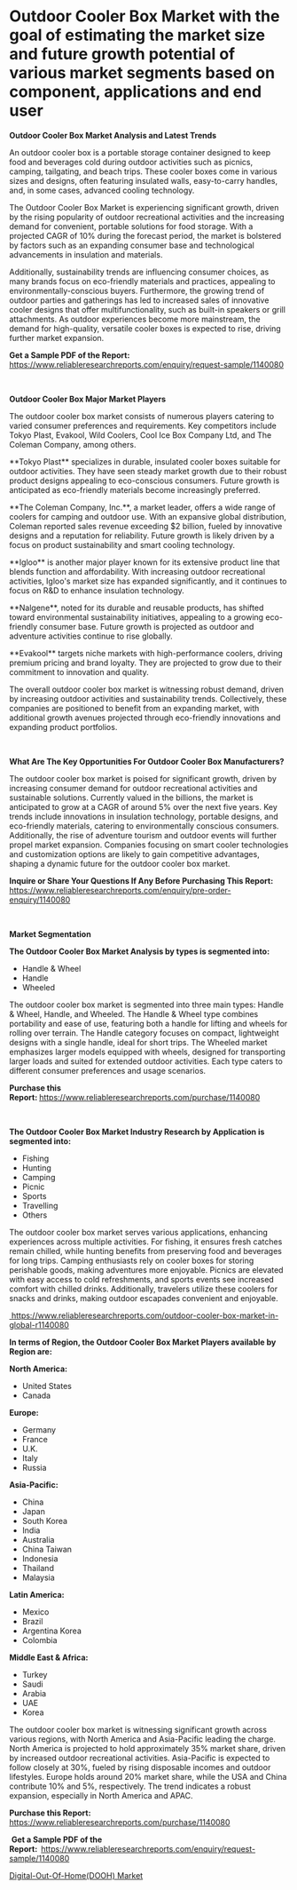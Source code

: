 <p><h1>Outdoor Cooler Box Market with the goal of estimating the market size and future growth potential of various market segments based on component, applications and end user</h1></p><p><strong>Outdoor Cooler Box Market Analysis and Latest Trends</strong></p>
<p><p>An outdoor cooler box is a portable storage container designed to keep food and beverages cold during outdoor activities such as picnics, camping, tailgating, and beach trips. These cooler boxes come in various sizes and designs, often featuring insulated walls, easy-to-carry handles, and, in some cases, advanced cooling technology.</p><p>The Outdoor Cooler Box Market is experiencing significant growth, driven by the rising popularity of outdoor recreational activities and the increasing demand for convenient, portable solutions for food storage. With a projected CAGR of 10% during the forecast period, the market is bolstered by factors such as an expanding consumer base and technological advancements in insulation and materials. </p><p>Additionally, sustainability trends are influencing consumer choices, as many brands focus on eco-friendly materials and practices, appealing to environmentally-conscious buyers. Furthermore, the growing trend of outdoor parties and gatherings has led to increased sales of innovative cooler designs that offer multifunctionality, such as built-in speakers or grill attachments. As outdoor experiences become more mainstream, the demand for high-quality, versatile cooler boxes is expected to rise, driving further market expansion.</p></p>
<p><strong>Get a Sample PDF of the Report:&nbsp;</strong> <a href="https://www.reliableresearchreports.com/enquiry/request-sample/1140080?utm_campaign=2246&utm_medium=2&utm_source=Github&utm_content=ia&utm_term=25032025&utm_id=outdoor-cooler-box">https://www.reliableresearchreports.com/enquiry/request-sample/1140080</a></p>
<p>&nbsp;</p>
<p><strong>Outdoor Cooler Box Major Market Players</strong></p>
<p><p>The outdoor cooler box market consists of numerous players catering to varied consumer preferences and requirements. Key competitors include Tokyo Plast, Evakool, Wild Coolers, Cool Ice Box Company Ltd, and The Coleman Company, among others. </p><p>**Tokyo Plast** specializes in durable, insulated cooler boxes suitable for outdoor activities. They have seen steady market growth due to their robust product designs appealing to eco-conscious consumers. Future growth is anticipated as eco-friendly materials become increasingly preferred.</p><p>**The Coleman Company, Inc.**, a market leader, offers a wide range of coolers for camping and outdoor use. With an expansive global distribution, Coleman reported sales revenue exceeding $2 billion, fueled by innovative designs and a reputation for reliability. Future growth is likely driven by a focus on product sustainability and smart cooling technology.</p><p>**Igloo** is another major player known for its extensive product line that blends function and affordability. With increasing outdoor recreational activities, Igloo's market size has expanded significantly, and it continues to focus on R&D to enhance insulation technology. </p><p>**Nalgene**, noted for its durable and reusable products, has shifted toward environmental sustainability initiatives, appealing to a growing eco-friendly consumer base. Future growth is projected as outdoor and adventure activities continue to rise globally.</p><p>**Evakool** targets niche markets with high-performance coolers, driving premium pricing and brand loyalty. They are projected to grow due to their commitment to innovation and quality.</p><p>The overall outdoor cooler box market is witnessing robust demand, driven by increasing outdoor activities and sustainability trends. Collectively, these companies are positioned to benefit from an expanding market, with additional growth avenues projected through eco-friendly innovations and expanding product portfolios.</p></p>
<p>&nbsp;</p>
<p><strong>What Are The Key Opportunities For Outdoor Cooler Box Manufacturers?</strong></p>
<p><p>The outdoor cooler box market is poised for significant growth, driven by increasing consumer demand for outdoor recreational activities and sustainable solutions. Currently valued in the billions, the market is anticipated to grow at a CAGR of around 5% over the next five years. Key trends include innovations in insulation technology, portable designs, and eco-friendly materials, catering to environmentally conscious consumers. Additionally, the rise of adventure tourism and outdoor events will further propel market expansion. Companies focusing on smart cooler technologies and customization options are likely to gain competitive advantages, shaping a dynamic future for the outdoor cooler box market.</p></p>
<p><strong>Inquire or Share Your Questions If Any Before Purchasing This Report:</strong> <a href="https://www.reliableresearchreports.com/enquiry/pre-order-enquiry/1140080?utm_campaign=2246&utm_medium=2&utm_source=Github&utm_content=ia&utm_term=25032025&utm_id=outdoor-cooler-box">https://www.reliableresearchreports.com/enquiry/pre-order-enquiry/1140080</a></p>
<p>&nbsp;</p>
<p><strong>Market Segmentation</strong></p>
<p><strong>The Outdoor Cooler Box Market Analysis by types is segmented into:</strong></p>
<p><ul><li>Handle & Wheel</li><li>Handle</li><li>Wheeled</li></ul></p>
<p><p>The outdoor cooler box market is segmented into three main types: Handle & Wheel, Handle, and Wheeled. The Handle & Wheel type combines portability and ease of use, featuring both a handle for lifting and wheels for rolling over terrain. The Handle category focuses on compact, lightweight designs with a single handle, ideal for short trips. The Wheeled market emphasizes larger models equipped with wheels, designed for transporting larger loads and suited for extended outdoor activities. Each type caters to different consumer preferences and usage scenarios.</p></p>
<p><strong>Purchase this Report:&nbsp;</strong><a href="https://www.reliableresearchreports.com/purchase/1140080?utm_campaign=2246&utm_medium=2&utm_source=Github&utm_content=ia&utm_term=25032025&utm_id=outdoor-cooler-box">https://www.reliableresearchreports.com/purchase/1140080</a></p>
<p>&nbsp;</p>
<p><strong>The Outdoor Cooler Box Market Industry Research by Application is segmented into:</strong></p>
<p><ul><li>Fishing</li><li>Hunting</li><li>Camping</li><li>Picnic</li><li>Sports</li><li>Travelling</li><li>Others</li></ul></p>
<p><p>The outdoor cooler box market serves various applications, enhancing experiences across multiple activities. For fishing, it ensures fresh catches remain chilled, while hunting benefits from preserving food and beverages for long trips. Camping enthusiasts rely on cooler boxes for storing perishable goods, making adventures more enjoyable. Picnics are elevated with easy access to cold refreshments, and sports events see increased comfort with chilled drinks. Additionally, travelers utilize these coolers for snacks and drinks, making outdoor escapades convenient and enjoyable.</p></p>
<p><a href="https://www.reliableresearchreports.com/outdoor-cooler-box-market-in-global-r1140080?utm_campaign=2246&utm_medium=2&utm_source=Github&utm_content=ia&utm_term=25032025&utm_id=outdoor-cooler-box">&nbsp;https://www.reliableresearchreports.com/outdoor-cooler-box-market-in-global-r1140080</a></p>
<p><strong>In terms of Region, the Outdoor Cooler Box Market Players available by Region are:</strong></p>
<p>
    <p> <strong> North America: </strong>
        <ul>
            <li>United States</li>
            <li>Canada</li>
        </ul>
        </p> 
    <p> <strong> Europe: </strong>
        <ul>
            <li>Germany</li>
            <li>France</li>
            <li>U.K.</li>
            <li>Italy</li>
            <li>Russia</li>
        </ul>
        </p> 
    <p> <strong> Asia-Pacific: </strong>
        <ul>
            <li>China</li>
            <li>Japan</li>
            <li>South Korea</li>
            <li>India</li>
            <li>Australia</li>
            <li>China Taiwan</li>
            <li>Indonesia</li>
            <li>Thailand</li>
            <li>Malaysia</li>
        </ul>
        </p> 
    <p> <strong> Latin America: </strong>
        <ul>
            <li>Mexico</li>
            <li>Brazil</li>
            <li>Argentina Korea</li>
            <li>Colombia</li>
        </ul>
        </p> 
    <p> <strong> Middle East & Africa: </strong>
        <ul>
            <li>Turkey</li>
            <li>Saudi</li>
            <li>Arabia</li>
            <li>UAE</li>
            <li>Korea</li>
        </ul>
    </p>
    </p>
<p><p>The outdoor cooler box market is witnessing significant growth across various regions, with North America and Asia-Pacific leading the charge. North America is projected to hold approximately 35% market share, driven by increased outdoor recreational activities. Asia-Pacific is expected to follow closely at 30%, fueled by rising disposable incomes and outdoor lifestyles. Europe holds around 20% market share, while the USA and China contribute 10% and 5%, respectively. The trend indicates a robust expansion, especially in North America and APAC.</p></p>
<p><strong>Purchase this Report: </strong><a href="https://www.reliableresearchreports.com/purchase/1140080?utm_campaign=2246&utm_medium=2&utm_source=Github&utm_content=ia&utm_term=25032025&utm_id=outdoor-cooler-box">https://www.reliableresearchreports.com/purchase/1140080</a></p>
<p>&nbsp;<strong>Get a Sample PDF of the Report:&nbsp;&nbsp;</strong><a href="https://www.reliableresearchreports.com/enquiry/request-sample/1140080?utm_campaign=2246&utm_medium=2&utm_source=Github&utm_content=ia&utm_term=25032025&utm_id=outdoor-cooler-box">https://www.reliableresearchreports.com/enquiry/request-sample/1140080</a></p>
<p><strong></strong></p>
<p><p><a href="https://github.com/MonroeBullock54/Market-Research-Report-List-2/blob/main/digital-out-of-homedooh-market.md?utm_campaign=2246&utm_medium=2&utm_source=Github&utm_content=ia&utm_term=25032025&utm_id=outdoor-cooler-box">Digital-Out-Of-Home(DOOH) Market</a></p></p>